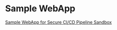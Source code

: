 # Sample WebApp
[Sample WebApp for Secure CI/CD Pipeline Sandbox](https://dehvcurtis.github.io/Sandbox%20Buildouts/DevSecOps/DJJJT/djjjt)